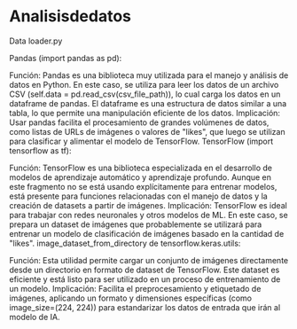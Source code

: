 # Analisisdedatos


Data loader.py

Pandas (import pandas as pd):

Función: Pandas es una biblioteca muy utilizada para el manejo y análisis de datos en Python. En este caso, se utiliza para leer los datos de un archivo CSV (self.data = pd.read_csv(csv_file_path)), lo cual carga los datos en un dataframe de pandas. El dataframe es una estructura de datos similar a una tabla, lo que permite una manipulación eficiente de los datos.
Implicación: Usar pandas facilita el procesamiento de grandes volúmenes de datos, como listas de URLs de imágenes o valores de "likes", que luego se utilizan para clasificar y alimentar el modelo de TensorFlow.
TensorFlow (import tensorflow as tf):

Función: TensorFlow es una biblioteca especializada en el desarrollo de modelos de aprendizaje automático y aprendizaje profundo. Aunque en este fragmento no se está usando explícitamente para entrenar modelos, está presente para funciones relacionadas con el manejo de datos y la creación de datasets a partir de imágenes.
Implicación: TensorFlow es ideal para trabajar con redes neuronales y otros modelos de ML. En este caso, se prepara un dataset de imágenes que probablemente se utilizará para entrenar un modelo de clasificación de imágenes basado en la cantidad de "likes".
image_dataset_from_directory de tensorflow.keras.utils:

Función: Esta utilidad permite cargar un conjunto de imágenes directamente desde un directorio en formato de dataset de TensorFlow. Este dataset es eficiente y está listo para ser utilizado en un proceso de entrenamiento de un modelo.
Implicación: Facilita el preprocesamiento y etiquetado de imágenes, aplicando un formato y dimensiones específicas (como image_size=(224, 224)) para estandarizar los datos de entrada que irán al modelo de IA.



